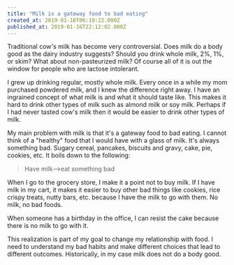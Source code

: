 ```yaml
---
title: "Milk is a gateway food to bad eating"
created_at: 2019-01-16T06:19:22.000Z
published_at: 2019-01-16T22:12:02.000Z
---
```

Traditional cow's milk has become very controversial. Does milk do a body good as the dairy industry suggests? Should you drink whole milk, 2%, 1%, or skim? What about non-pasteurized milk? Of course all of it is out the window for people who are lactose intolerant.

I grew up drinking regular, mostly whole milk. Every once in a while my mom purchased powdered milk, and I knew the difference right away. I have an ingrained concept of what milk is and what it should taste like. This makes it hard to drink other types of milk such as almond milk or soy milk. Perhaps if I had never tasted cow's milk then it would be easier to drink other types of milk.

My main problem with milk is that it's a gateway food to bad eating. I cannot think of a "healthy" food that I would have with a glass of milk. It's always something bad. Sugary cereal, pancakes, biscuits and gravy, cake, pie, cookies, etc. It boils down to the following:

> Have milk-->eat something bad

When I go to the grocery store, I make it a point not to buy milk. If I have milk in my cart, it makes it easier to buy other bad things like cookies, rice crispy treats, nutty bars, etc. because I have the milk to go with them. No milk, no bad foods.

When someone has a birthday in the office, I can resist the cake because there is no milk to go with it. 

This realization is part of my goal to change my relationship with food. I need to understand my bad habits and make different choices that lead to different outcomes. Historically, in my case milk does not do a body good.
